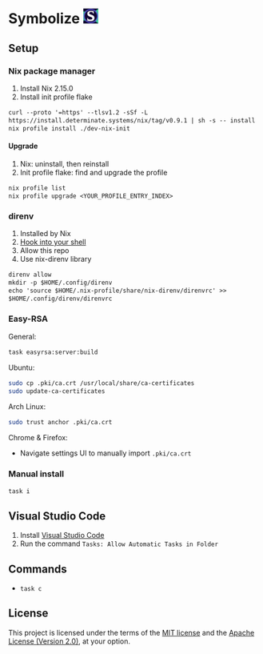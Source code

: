 # Symbolize <img width="30" height="30" src="art/favicon.svg?raw=true"/>

## Setup

### Nix package manager

1. Install Nix 2.15.0
1. Install init profile flake

```
curl --proto '=https' --tlsv1.2 -sSf -L https://install.determinate.systems/nix/tag/v0.9.1 | sh -s -- install
nix profile install ./dev-nix-init
```

#### Upgrade

1. Nix: uninstall, then reinstall
1. Init profile flake: find and upgrade the profile

```
nix profile list
nix profile upgrade <YOUR_PROFILE_ENTRY_INDEX>
```

### direnv

1. Installed by Nix
1. [Hook into your shell](https://direnv.net/docs/hook.html)
1. Allow this repo
1. Use nix-direnv library

```
direnv allow
mkdir -p $HOME/.config/direnv
echo 'source $HOME/.nix-profile/share/nix-direnv/direnvrc' >> $HOME/.config/direnv/direnvrc
```

### Easy-RSA

General:

```sh
task easyrsa:server:build
```

Ubuntu:

```sh
sudo cp .pki/ca.crt /usr/local/share/ca-certificates
sudo update-ca-certificates
```

Arch Linux:

```sh
sudo trust anchor .pki/ca.crt
```

Chrome & Firefox:

- Navigate settings UI to manually import `.pki/ca.crt`

### Manual install

```
task i
```

## Visual Studio Code

1. Install [Visual Studio Code](https://code.visualstudio.com/docs/setup/setup-overview)
1. Run the command `Tasks: Allow Automatic Tasks in Folder`

## Commands

- `task c`

## License

This project is licensed under the terms of the [MIT license](LICENSE-MIT) and the [Apache License (Version 2.0)](LICENSE-APACHE), at your option.
